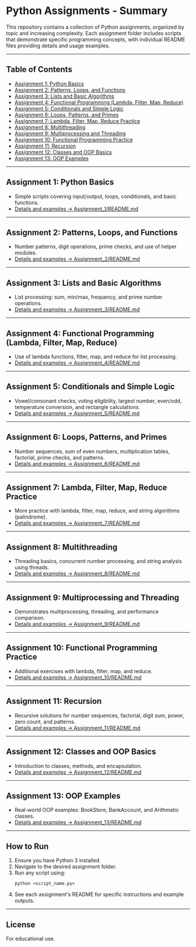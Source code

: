 # Python Assignments - Summary

This repository contains a collection of Python assignments, organized by topic and increasing complexity. Each assignment folder includes scripts that demonstrate specific programming concepts, with individual README files providing details and usage examples.

---

## Table of Contents

- [Assignment 1: Python Basics](#assignment-1-python-basics)
- [Assignment 2: Patterns, Loops, and Functions](#assignment-2-patterns-loops-and-functions)
- [Assignment 3: Lists and Basic Algorithms](#assignment-3-lists-and-basic-algorithms)
- [Assignment 4: Functional Programming (Lambda, Filter, Map, Reduce)](#assignment-4-functional-programming-lambda-filter-map-reduce)
- [Assignment 5: Conditionals and Simple Logic](#assignment-5-conditionals-and-simple-logic)
- [Assignment 6: Loops, Patterns, and Primes](#assignment-6-loops-patterns-and-primes)
- [Assignment 7: Lambda, Filter, Map, Reduce Practice](#assignment-7-lambda-filter-map-reduce-practice)
- [Assignment 8: Multithreading](#assignment-8-multithreading)
- [Assignment 9: Multiprocessing and Threading](#assignment-9-multiprocessing-and-threading)
- [Assignment 10: Functional Programming Practice](#assignment-10-functional-programming-practice)
- [Assignment 11: Recursion](#assignment-11-recursion)
- [Assignment 12: Classes and OOP Basics](#assignment-12-classes-and-oop-basics)
- [Assignment 13: OOP Examples](#assignment-13-oop-examples)

---

## Assignment 1: Python Basics

- Simple scripts covering input/output, loops, conditionals, and basic functions.
- [Details and examples &rarr; Assignment_1/README.md](./Assignment_1/README.md)

---

## Assignment 2: Patterns, Loops, and Functions

- Number patterns, digit operations, prime checks, and use of helper modules.
- [Details and examples &rarr; Assignment_2/README.md](./Assignment_2/README.md)

---

## Assignment 3: Lists and Basic Algorithms

- List processing: sum, min/max, frequency, and prime number operations.
- [Details and examples &rarr; Assignment_3/README.md](./Assignment_3/README.md)

---

## Assignment 4: Functional Programming (Lambda, Filter, Map, Reduce)

- Use of lambda functions, filter, map, and reduce for list processing.
- [Details and examples &rarr; Assignment_4/README.md](./Assignment_4/README.md)

---

## Assignment 5: Conditionals and Simple Logic

- Vowel/consonant checks, voting eligibility, largest number, even/odd, temperature conversion, and rectangle calculations.
- [Details and examples &rarr; Assignment_5/README.md](./Assignment_5/README.md)

---

## Assignment 6: Loops, Patterns, and Primes

- Number sequences, sum of even numbers, multiplication tables, factorial, prime checks, and patterns.
- [Details and examples &rarr; Assignment_6/README.md](./Assignment_6/README.md)

---

## Assignment 7: Lambda, Filter, Map, Reduce Practice

- More practice with lambda, filter, map, reduce, and string algorithms (palindrome).
- [Details and examples &rarr; Assignment_7/README.md](./Assignment_7/README.md)

---

## Assignment 8: Multithreading

- Threading basics, concurrent number processing, and string analysis using threads.
- [Details and examples &rarr; Assignment_8/README.md](./Assignment_8/README.md)

---

## Assignment 9: Multiprocessing and Threading

- Demonstrates multiprocessing, threading, and performance comparison.
- [Details and examples &rarr; Assignment_9/README.md](./Assignment_9/README.md)

---

## Assignment 10: Functional Programming Practice

- Additional exercises with lambda, filter, map, and reduce.
- [Details and examples &rarr; Assignment_10/README.md](./Assignment_10/README.md)

---

## Assignment 11: Recursion

- Recursive solutions for number sequences, factorial, digit sum, power, zero count, and patterns.
- [Details and examples &rarr; Assignment_11/README.md](./Assignment_11/README.md)

---

## Assignment 12: Classes and OOP Basics

- Introduction to classes, methods, and encapsulation.
- [Details and examples &rarr; Assignment_12/README.md](./Assignment_12/README.md)

---

## Assignment 13: OOP Examples

- Real-world OOP examples: BookStore, BankAccount, and Arithmatic classes.
- [Details and examples &rarr; Assignment_13/README.md](./Assignment_13/README.md)

---

## How to Run

1. Ensure you have Python 3 installed.
2. Navigate to the desired assignment folder.
3. Run any script using:
   ```
   python <script_name.py>
   ```
4. See each assignment's README for specific instructions and example outputs.

---

## License

For educational use.
